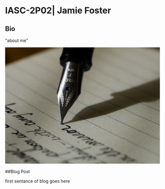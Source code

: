# IASC-2P02| Jamie Foster

## Bio

"about me"

![writing.jpg](writing.jpg)

##Blog Post

first sentance of blog goes here 
